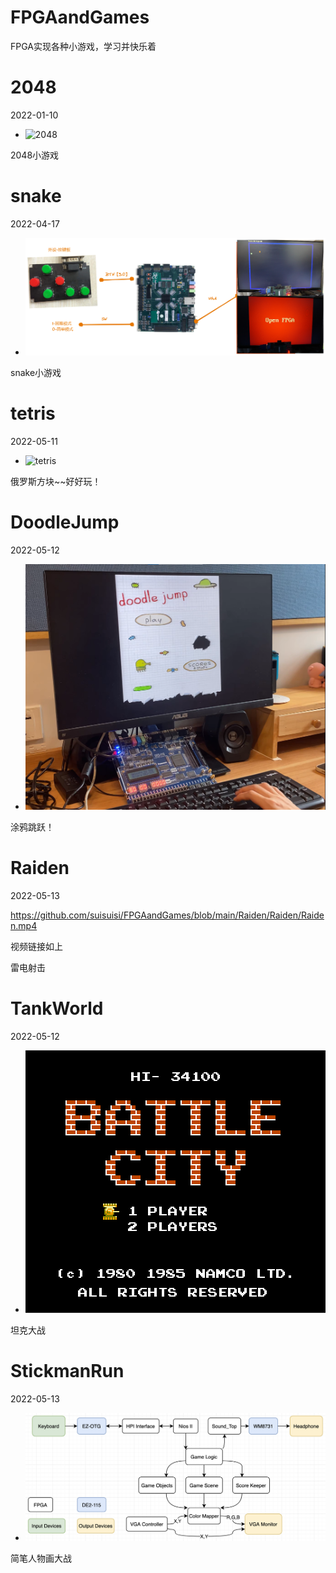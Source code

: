 # FPGAandGames
FPGA实现各种小游戏，学习并快乐着



# 2048

2022-01-10

- ![2048](https://github.com/suisuisi/FPGAandGames/blob/main/2048/images/%E5%AE%9E%E7%89%A9%E8%BF%9E%E6%8E%A5.JPG?raw=true "2048")

2048小游戏

# snake

2022-04-17

- ![snake](https://github.com/suisuisi/FPGAandGames/blob/main/SNAKE/DOC/%E6%9E%B6%E6%9E%84%E5%9B%BE.png?raw=true "snake")

snake小游戏

# tetris

2022-05-11

- ![tetris](https://github.com/suisuisi/FPGAandGames/blob/main/TETRIS/image/%E8%BF%90%E8%A1%8C%E7%94%BB%E9%9D%A2%20(1).jpg?raw=true "tetris")

俄罗斯方块~~好好玩！

# DoodleJump

2022-05-12

- ![DoodleJump](https://github.com/suisuisi/FPGAandGames/blob/main/DoodleJump/ECE-385-Doodle_Jump/pic.png?raw=true "DoodleJump")

涂鸦跳跃！

# Raiden

2022-05-13

https://github.com/suisuisi/FPGAandGames/blob/main/Raiden/Raiden/Raiden.mp4

视频链接如上

雷电射击

# TankWorld

2022-05-12

- ![TankWorld](https://github.com/suisuisi/FPGAandGames/blob/main/TankWorld/Tank-World-on-FPGA/final_project/385_final/test.png?raw=true "TankWorld")

坦克大战


# StickmanRun

2022-05-13

- ![StickmanRun](https://github.com/suisuisi/FPGAandGames/blob/main/StickmanRun/BlockDiagramFinal.png?raw=true "StickmanRun")

简笔人物画大战
